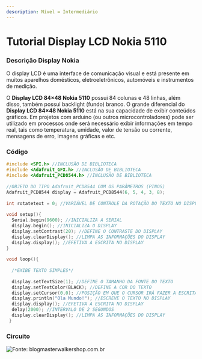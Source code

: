 ```yaml
---
description: Nível = Intermediário
---
```


# Tutorial Display LCD Nokia  5110

### Descrição Display Nokia

O display LCD é uma interface de comunicação visual e está presente em muitos aparelhos domésticos, eletroeletrônicos, automóveis e instrumentos de medição.

O **Display LCD 84×48 Nokia 5110** possui 84 colunas e 48 linhas, além disso, também possui backlight \(fundo\) branco. O grande diferencial do **Display LCD 84×48 Nokia 5110** está na sua capacidade de exibir conteúdos gráficos. Em projetos com arduino \(ou outros microcontroladores\) pode ser utilizado em processos onde será necessário exibir informações em tempo real, tais como temperatura, umidade, valor de tensão ou corrente, mensagens de erro, imagens gráficas e etc.

### Código

```c
#include <SPI.h> //INCLUSÃO DE BIBLIOTECA
#include <Adafruit_GFX.h> //INCLUSÃO DE BIBLIOTECA
#include <Adafruit_PCD8544.h> //INCLUSÃO DE BIBLIOTECA
 
//OBJETO DO TIPO Adafruit_PCD8544 COM OS PARÂMETROS (PINOS)
Adafruit_PCD8544 display = Adafruit_PCD8544(6, 5, 4, 3, 8);
 
int rotatetext = 0; //VARIÁVEL DE CONTROLE DA ROTAÇÃO DO TEXTO NO DISPLAY
 
void setup(){
  Serial.begin(9600); //INICIALIZA A SERIAL
  display.begin(); //INICIALIZA O DISPLAY
  display.setContrast(20); //DEFINE O CONTRASTE DO DISPLAY
  display.clearDisplay(); //LIMPA AS INFORMAÇÕES DO DISPLAY
  display.display(); //EFETIVA A ESCRITA NO DISPLAY
}
 
void loop(){
  
  /*EXIBE TEXTO SIMPLES*/
  
  display.setTextSize(1); //DEFINE O TAMANHO DA FONTE DO TEXTO
  display.setTextColor(BLACK); //DEFINE A COR DO TEXTO
  display.setCursor(0,0); //POSIÇÃO EM QUE O CURSOR IRÁ FAZER A ESCRITA (COLUNA,LINHA)
  display.println("Ola Mundo!"); //ESCREVE O TEXTO NO DISPLAY
  display.display(); //EFETIVA A ESCRITA NO DISPLAY
  delay(2000); //INTERVALO DE 2 SEGUNDOS
  display.clearDisplay(); //LIMPA AS INFORMAÇÕES DO DISPLAY
 }
```

### Circuito

![Fonte: blogmasterwalkershop.com.br](http://blogmasterwalkershop.com.br/wp-content/uploads/2019/06/img03_como_usar_com_arduino_-_display_lcd_84x48_nokia_5110_3.3v_5v_conversor_nivel_logico_divisor_tensao_vermelho_azul_resistor.jpg)





